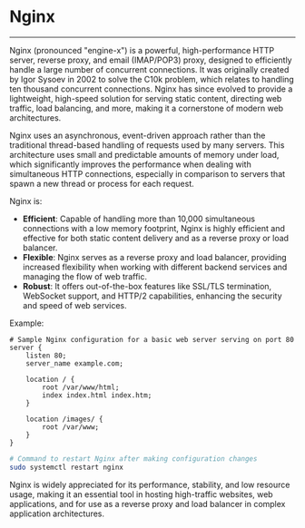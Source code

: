 # Nginx

---

Nginx (pronounced "engine-x") is a powerful, high-performance HTTP server, reverse proxy, and email (IMAP/POP3) proxy, designed to efficiently handle a large number of concurrent connections. It was originally created by Igor Sysoev in 2002 to solve the C10k problem, which relates to handling ten thousand concurrent connections. Nginx has since evolved to provide a lightweight, high-speed solution for serving static content, directing web traffic, load balancing, and more, making it a cornerstone of modern web architectures.

Nginx uses an asynchronous, event-driven approach rather than the traditional thread-based handling of requests used by many servers. This architecture uses small and predictable amounts of memory under load, which significantly improves the performance when dealing with simultaneous HTTP connections, especially in comparison to servers that spawn a new thread or process for each request.

Nginx is:

- **Efficient**: Capable of handling more than 10,000 simultaneous connections with a low memory footprint, Nginx is highly efficient and effective for both static content delivery and as a reverse proxy or load balancer.
- **Flexible**: Nginx serves as a reverse proxy and load balancer, providing increased flexibility when working with different backend services and managing the flow of web traffic.
- **Robust**: It offers out-of-the-box features like SSL/TLS termination, WebSocket support, and HTTP/2 capabilities, enhancing the security and speed of web services.

Example:
```nginx
# Sample Nginx configuration for a basic web server serving on port 80
server {
    listen 80;
    server_name example.com;

    location / {
        root /var/www/html;
        index index.html index.htm;
    }

    location /images/ {
        root /var/www;
    }
}
```

```bash
# Command to restart Nginx after making configuration changes
sudo systemctl restart nginx
```

Nginx is widely appreciated for its performance, stability, and low resource usage, making it an essential tool in hosting high-traffic websites, web applications, and for use as a reverse proxy and load balancer in complex application architectures.